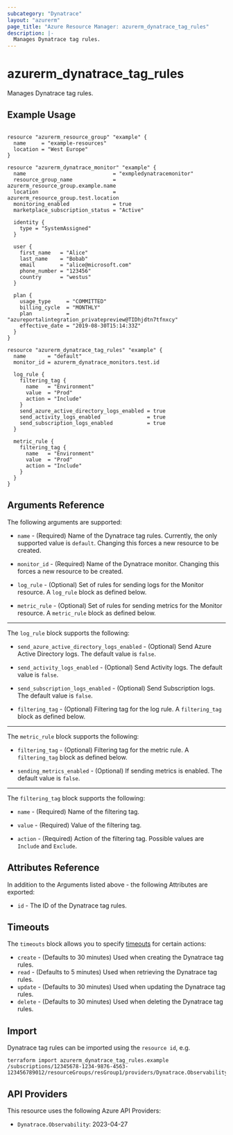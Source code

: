 ```yaml
---
subcategory: "Dynatrace"
layout: "azurerm"
page_title: "Azure Resource Manager: azurerm_dynatrace_tag_rules"
description: |-
  Manages Dynatrace tag rules.
---
```


# azurerm_dynatrace_tag_rules

Manages Dynatrace tag rules.

## Example Usage

```hcl

resource "azurerm_resource_group" "example" {
  name     = "example-resources"
  location = "West Europe"
}

resource "azurerm_dynatrace_monitor" "example" {
  name                            = "exmpledynatracemonitor"
  resource_group_name             = azurerm_resource_group.example.name
  location                        = azurerm_resource_group.test.location
  monitoring_enabled              = true
  marketplace_subscription_status = "Active"

  identity {
    type = "SystemAssigned"
  }

  user {
    first_name   = "Alice"
    last_name    = "Bobab"
    email        = "alice@microsoft.com"
    phone_number = "123456"
    country      = "westus"
  }

  plan {
    usage_type     = "COMMITTED"
    billing_cycle  = "MONTHLY"
    plan           = "azureportalintegration_privatepreview@TIDhjdtn7tfnxcy"
    effective_date = "2019-08-30T15:14:33Z"
  }
}

resource "azurerm_dynatrace_tag_rules" "example" {
  name       = "default"
  monitor_id = azurerm_dynatrace_monitors.test.id

  log_rule {
    filtering_tag {
      name   = "Environment"
      value  = "Prod"
      action = "Include"
    }
    send_azure_active_directory_logs_enabled = true
    send_activity_logs_enabled               = true
    send_subscription_logs_enabled           = true
  }

  metric_rule {
    filtering_tag {
      name   = "Environment"
      value  = "Prod"
      action = "Include"
    }
  }
}
```

## Arguments Reference

The following arguments are supported:

* `name` - (Required) Name of the Dynatrace tag rules. Currently, the only supported value is `default`. Changing this forces a new resource to be created.

* `monitor_id` - (Required) Name of the Dynatrace monitor. Changing this forces a new resource to be created.

* `log_rule` - (Optional) Set of rules for sending logs for the Monitor resource. A `log_rule` block as defined below.

* `metric_rule` - (Optional) Set of rules for sending metrics for the Monitor resource. A `metric_rule` block as defined below.

---

The `log_rule` block supports the following:

* `send_azure_active_directory_logs_enabled` - (Optional) Send Azure Active Directory logs. The default value is `false`.

* `send_activity_logs_enabled` - (Optional) Send Activity logs. The default value is `false`.

* `send_subscription_logs_enabled` - (Optional) Send Subscription logs. The default value is `false`.

* `filtering_tag` - (Optional) Filtering tag for the log rule. A `filtering_tag` block as defined below.

---

The `metric_rule` block supports the following:

* `filtering_tag` - (Optional) Filtering tag for the metric rule. A `filtering_tag` block as defined below.

* `sending_metrics_enabled` - (Optional) If sending metrics is enabled. The default value is `false`.

---

The `filtering_tag` block supports the following:

* `name` - (Required) Name of the filtering tag.

* `value` - (Required) Value of the filtering tag.

* `action` - (Required) Action of the filtering tag. Possible values are `Include` and `Exclude`.

## Attributes Reference

In addition to the Arguments listed above - the following Attributes are exported:

* `id` - The ID of the Dynatrace tag rules.

## Timeouts

The `timeouts` block allows you to specify [timeouts](https://www.terraform.io/language/resources/syntax#operation-timeouts) for certain actions:

* `create` - (Defaults to 30 minutes) Used when creating the Dynatrace tag rules.
* `read` - (Defaults to 5 minutes) Used when retrieving the Dynatrace tag rules.
* `update` - (Defaults to 30 minutes) Used when updating the Dynatrace tag rules.
* `delete` - (Defaults to 30 minutes) Used when deleting the Dynatrace tag rules.

## Import

Dynatrace tag rules can be imported using the `resource id`, e.g.

```shell
terraform import azurerm_dynatrace_tag_rules.example /subscriptions/12345678-1234-9876-4563-123456789012/resourceGroups/resGroup1/providers/Dynatrace.Observability/monitors/monitor1/tagRules/tagRules1
```

## API Providers
<!-- This section is generated, changes will be overwritten -->
This resource uses the following Azure API Providers:

* `Dynatrace.Observability`: 2023-04-27
